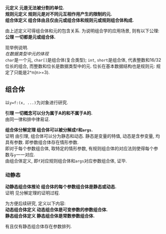 **元定义 元是无法被分割的单位.**  
**规则元定义 规则元是对不同元互相作用产生的限制的元.**  
**组合体定义 组合体由且仅由元或组合体和规则元或规则组合体构成.**  

由上述定义可得组合体和元的包含关系. 为说明组合学的应用场景, 则有以下公理:  
**公理 一切都是元或组合体.**

现举例说明.  
*在数据类型中元的体现*  
`char`是一个元, `char[]`是组合体(复合类型); `int`, `short`是组合体, 代表整数和16/32位长的组合, 而整数和位长是数据类型中的元. 位长在基本数据结构也是规则元: 规定了只能是2^n(n>=3).

## 组合体
以`y=f:(x, ...)`为对象进行研究.  

**引理 一切概念可以分为属于A的和不属于A的.**  
由同一律和排中律易证.  

**组合体分解定理 组合体可以被分解成`f`和`args`.**  
证明 由引理, 组合体可以分为静态和动态. 静态是变量的特值, 动态是含参变量, 均具有参数. 即参数组合体存在情形参数.  
即对于每个参数组合体, 取特定的情形参数, 有规则组合体的对应法则使得每个参数与`y`一一对应.  
由组合体定义, 即`f`对应规则组合体和`args`对应参数组合体, 证毕.  

### 动静态
**动静态组合体推论 组合体的每个参数组合体是静态或动态.**  
证明 见分解定理的证明过程.  

为方便后续研究, 定义以下内容:  
**动态组合体定义 动态组合体是可变参数的参数组合体.**  
**静态组合体定义 静态组合体是常数参数组合体.**  

有且仅有静态组合体存在参数排列.
